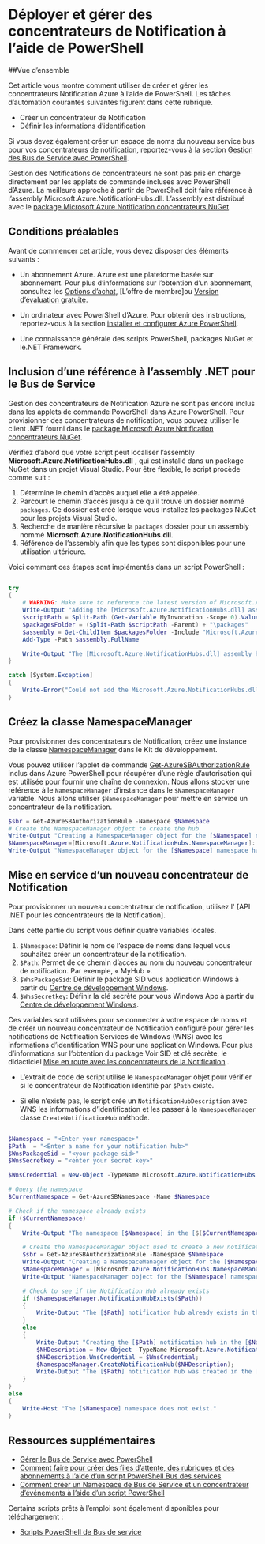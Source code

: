 <properties 
    pageTitle="Déployer et gérer des concentrateurs de Notification à l’aide de PowerShell" 
    description="Comment faire pour créer et gérer des concentrateurs de Notification à l’aide de PowerShell pour l’Automation" 
    services="notification-hubs" 
    documentationCenter="" 
    authors="ysxu" 
    manager="erikre" 
    editor="" />

<tags 
    ms.service="notification-hubs" 
    ms.workload="mobile" 
    ms.tgt_pltfrm="powershell" 
    ms.devlang="na" 
    ms.topic="article" 
    ms.date="06/29/2016" 
    ms.author="yuaxu"/>

# <a name="deploy-and-manage-notification-hubs-using-powershell"></a>Déployer et gérer des concentrateurs de Notification à l’aide de PowerShell

##<a name="overview"></a>Vue d’ensemble

Cet article vous montre comment utiliser de créer et gérer les concentrateurs Notification Azure à l’aide de PowerShell. Les tâches d’automation courantes suivantes figurent dans cette rubrique.

+ Créer un concentrateur de Notification
+ Définir les informations d’identification

Si vous devez également créer un espace de noms du nouveau service bus pour vos concentrateurs de notification, reportez-vous à la section [Gestion des Bus de Service avec PowerShell](../service-bus-messaging/service-bus-powershell-how-to-provision.md).

Gestion des Notifications de concentrateurs ne sont pas pris en charge directement par les applets de commande incluses avec PowerShell d’Azure. La meilleure approche à partir de PowerShell doit faire référence à l’assembly Microsoft.Azure.NotificationHubs.dll. L’assembly est distribué avec le [package Microsoft Azure Notification concentrateurs NuGet](https://www.nuget.org/packages/Microsoft.Azure.NotificationHubs/).


## <a name="prerequisites"></a>Conditions préalables

Avant de commencer cet article, vous devez disposer des éléments suivants :

- Un abonnement Azure. Azure est une plateforme basée sur abonnement. Pour plus d’informations sur l’obtention d’un abonnement, consultez les [Options d’achat], [L’offre de membre]ou [Version d’évaluation gratuite].

- Un ordinateur avec PowerShell d’Azure. Pour obtenir des instructions, reportez-vous à la section [installer et configurer Azure PowerShell].

- Une connaissance générale des scripts PowerShell, packages NuGet et le.NET Framework.


## <a name="including-a-reference-to-the-net-assembly-for-service-bus"></a>Inclusion d’une référence à l’assembly .NET pour le Bus de Service

Gestion des concentrateurs de Notification Azure ne sont pas encore inclus dans les applets de commande PowerShell dans Azure PowerShell. Pour provisionner des concentrateurs de notification, vous pouvez utiliser le client .NET fourni dans le [package Microsoft Azure Notification concentrateurs NuGet](https://www.nuget.org/packages/Microsoft.Azure.NotificationHubs/).

Vérifiez d’abord que votre script peut localiser l’assembly **Microsoft.Azure.NotificationHubs.dll** , qui est installé dans un package NuGet dans un projet Visual Studio. Pour être flexible, le script procède comme suit :

1. Détermine le chemin d’accès auquel elle a été appelée.
2. Parcourt le chemin d’accès jusqu'à ce qu’il trouve un dossier nommé `packages`. Ce dossier est créé lorsque vous installez les packages NuGet pour les projets Visual Studio.
3. Recherche de manière récursive la `packages` dossier pour un assembly nommé **Microsoft.Azure.NotificationHubs.dll**.
4. Référence de l’assembly afin que les types sont disponibles pour une utilisation ultérieure.

Voici comment ces étapes sont implémentés dans un script PowerShell :

``` powershell

try
{
    # WARNING: Make sure to reference the latest version of Microsoft.Azure.NotificationHubs.dll
    Write-Output "Adding the [Microsoft.Azure.NotificationHubs.dll] assembly to the script..."
    $scriptPath = Split-Path (Get-Variable MyInvocation -Scope 0).Value.MyCommand.Path
    $packagesFolder = (Split-Path $scriptPath -Parent) + "\packages"
    $assembly = Get-ChildItem $packagesFolder -Include "Microsoft.Azure.NotificationHubs.dll" -Recurse
    Add-Type -Path $assembly.FullName

    Write-Output "The [Microsoft.Azure.NotificationHubs.dll] assembly has been successfully added to the script."
}

catch [System.Exception]
{
    Write-Error("Could not add the Microsoft.Azure.NotificationHubs.dll assembly to the script. Make sure you build the solution before running the provisioning script.")
}
```

## <a name="create-the-namespacemanager-class"></a>Créez la classe NamespaceManager

Pour provisionner des concentrateurs de Notification, créez une instance de la classe [NamespaceManager](https://msdn.microsoft.com/library/azure/microsoft.azure.notificationhubs.namespacemanager.aspx) dans le Kit de développement. 

Vous pouvez utiliser l’applet de commande [Get-AzureSBAuthorizationRule] inclus dans Azure PowerShell pour récupérer d’une règle d’autorisation qui est utilisée pour fournir une chaîne de connexion. Nous allons stocker une référence à le `NamespaceManager` d’instance dans le `$NamespaceManager` variable. Nous allons utiliser `$NamespaceManager` pour mettre en service un concentrateur de la notification.

``` powershell
$sbr = Get-AzureSBAuthorizationRule -Namespace $Namespace
# Create the NamespaceManager object to create the hub
Write-Output "Creating a NamespaceManager object for the [$Namespace] namespace..."
$NamespaceManager=[Microsoft.Azure.NotificationHubs.NamespaceManager]::CreateFromConnectionString($sbr.ConnectionString);
Write-Output "NamespaceManager object for the [$Namespace] namespace has been successfully created."
```


## <a name="provisioning-a-new-notification-hub"></a>Mise en service d’un nouveau concentrateur de Notification 

Pour provisionner un nouveau concentrateur de notification, utilisez l' [API .NET pour les concentrateurs de la Notification].

Dans cette partie du script vous définir quatre variables locales. 

1. `$Namespace`: Définir le nom de l’espace de noms dans lequel vous souhaitez créer un concentrateur de la notification.
2. `$Path`: Permet de ce chemin d’accès au nom du nouveau concentrateur de notification.  Par exemple, « MyHub ».    
3. `$WnsPackageSid`: Définir le package SID vous application Windows à partir du [Centre de développement Windows](http://go.microsoft.com/fwlink/p/?linkid=266582&clcid=0x409).
4. `$WnsSecretkey`: Définir la clé secrète pour vous Windows App à partir du [Centre de développement Windows](http://go.microsoft.com/fwlink/p/?linkid=266582&clcid=0x409).

Ces variables sont utilisées pour se connecter à votre espace de noms et de créer un nouveau concentrateur de Notification configuré pour gérer les notifications de Notification Services de Windows (WNS) avec les informations d’identification WNS pour une application Windows. Pour plus d’informations sur l’obtention du package Voir SID et clé secrète, le didacticiel [Mise en route avec les concentrateurs de la Notification](notification-hubs-windows-store-dotnet-get-started-wns-push-notification.md) . 

+ L’extrait de code de script utilise le `NamespaceManager` objet pour vérifier si le concentrateur de Notification identifié par `$Path` existe.

+ Si elle n’existe pas, le script crée un `NotificationHubDescription` avec WNS les informations d’identification et les passer à la `NamespaceManager` classe `CreateNotificationHub` méthode.

``` powershell

$Namespace = "<Enter your namespace>"
$Path  = "<Enter a name for your notification hub>"
$WnsPackageSid = "<your package sid>"
$WnsSecretkey = "<enter your secret key>"

$WnsCredential = New-Object -TypeName Microsoft.Azure.NotificationHubs.WnsCredential -ArgumentList $WnsPackageSid,$WnsSecretkey

# Query the namespace
$CurrentNamespace = Get-AzureSBNamespace -Name $Namespace

# Check if the namespace already exists
if ($CurrentNamespace)
{
    Write-Output "The namespace [$Namespace] in the [$($CurrentNamespace.Region)] region was found."

    # Create the NamespaceManager object used to create a new notification hub
    $sbr = Get-AzureSBAuthorizationRule -Namespace $Namespace
    Write-Output "Creating a NamespaceManager object for the [$Namespace] namespace..."
    $NamespaceManager = [Microsoft.Azure.NotificationHubs.NamespaceManager]::CreateFromConnectionString($sbr.ConnectionString);
    Write-Output "NamespaceManager object for the [$Namespace] namespace has been successfully created."

    # Check to see if the Notification Hub already exists
    if ($NamespaceManager.NotificationHubExists($Path))
    {
        Write-Output "The [$Path] notification hub already exists in the [$Namespace] namespace."  
    }
    else
    {
        Write-Output "Creating the [$Path] notification hub in the [$Namespace] namespace."
        $NHDescription = New-Object -TypeName Microsoft.Azure.NotificationHubs.NotificationHubDescription -ArgumentList $Path;
        $NHDescription.WnsCredential = $WnsCredential;
        $NamespaceManager.CreateNotificationHub($NHDescription);
        Write-Output "The [$Path] notification hub was created in the [$Namespace] namespace."
    }
}
else
{
    Write-Host "The [$Namespace] namespace does not exist."
}
```




## <a name="additional-resources"></a>Ressources supplémentaires

- [Gérer le Bus de Service avec PowerShell](../service-bus-messaging/service-bus-powershell-how-to-provision.md)
- [Comment faire pour créer des files d’attente, des rubriques et des abonnements à l’aide d’un script PowerShell Bus des services](http://blogs.msdn.com/b/paolos/archive/2014/12/02/how-to-create-a-service-bus-queues-topics-and-subscriptions-using-a-powershell-script.aspx)
- [Comment créer un Namespace de Bus de Service et un concentrateur d’événements à l’aide d’un script PowerShell](http://blogs.msdn.com/b/paolos/archive/2014/12/01/how-to-create-a-service-bus-namespace-and-an-event-hub-using-a-powershell-script.aspx)

Certains scripts prêts à l’emploi sont également disponibles pour téléchargement :
- [Scripts PowerShell de Bus de service](https://code.msdn.microsoft.com/windowsazure/Service-Bus-PowerShell-a46b7059)
 

[Options d’achat]: http://azure.microsoft.com/pricing/purchase-options/
[Offres de membre]: http://azure.microsoft.com/pricing/member-offers/
[Version d’évaluation gratuite]: http://azure.microsoft.com/pricing/free-trial/
[Installer et configurer Azure PowerShell]: ../powershell-install-configure.md
[API .NET pour moyeux de Notification]: https://msdn.microsoft.com/library/azure/mt414893.aspx
[Get-AzureSBNamespace]: https://msdn.microsoft.com/library/azure/dn495122.aspx
[New-AzureSBNamespace]: https://msdn.microsoft.com/library/azure/dn495165.aspx
[Get-AzureSBAuthorizationRule]: https://msdn.microsoft.com/library/azure/dn495113.aspx
 
